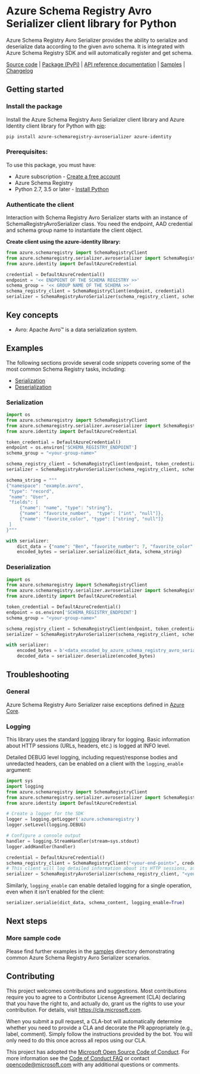 # Azure Schema Registry Avro Serializer client library for Python

Azure Schema Registry Avro Serializer provides the ability to serialize and deserialize data according
to the given avro schema. It is integrated with Azure Schema Registry SDK and will automatically register and get schema.

[Source code][source_code] | [Package (PyPi)][pypi] | [API reference documentation][api_reference] | [Samples][sr_avro_samples] | [Changelog][change_log]

## Getting started

### Install the package

Install the Azure Schema Registry Avro Serializer client library and Azure Identity client library for Python with [pip][pip]:

```Bash
pip install azure-schemaregistry-avroserializer azure-identity
```

### Prerequisites: 
To use this package, you must have:
* Azure subscription - [Create a free account][azure_sub]
* Azure Schema Registry
* Python 2.7, 3.5 or later - [Install Python][python]

### Authenticate the client
Interaction with Schema Registry Avro Serializer starts with an instance of SchemaRegistryAvroSerializer class. You need the endpoint, AAD credential and schema group name to instantiate the client object. 

**Create client using the azure-identity library:**

```python
from azure.schemaregistry import SchemaRegistryClient
from azure.schemaregistry.serializer.avroserializer import SchemaRegistryAvroSerializer
from azure.identity import DefaultAzureCredential

credential = DefaultAzureCredential()
endpoint = '<< ENDPOINT OF THE SCHEMA REGISTRY >>'
schema_group = '<< GROUP NAME OF THE SCHEMA >>'
schema_registry_client = SchemaRegistryClient(endpoint, credential)
serializer = SchemaRegistryAvroSerializer(schema_registry_client, schema_group)
```

## Key concepts

- Avro: Apache Avro™ is a data serialization system.

## Examples

The following sections provide several code snippets covering some of the most common Schema Registry tasks, including:

- [Serialization](#serialization)
- [Deserialization](#deserialization)

### Serialization

```python
import os
from azure.schemaregistry import SchemaRegistryClient
from azure.schemaregistry.serializer.avroserializer import SchemaRegistryAvroSerializer
from azure.identity import DefaultAzureCredential

token_credential = DefaultAzureCredential()
endpoint = os.environ['SCHEMA_REGISTRY_ENDPOINT']
schema_group = "<your-group-name>"

schema_registry_client = SchemaRegistryClient(endpoint, token_credential)
serializer = SchemaRegistryAvroSerializer(schema_registry_client, schema_group)

schema_string = """
{"namespace": "example.avro",
 "type": "record",
 "name": "User",
 "fields": [
     {"name": "name", "type": "string"},
     {"name": "favorite_number",  "type": ["int", "null"]},
     {"name": "favorite_color", "type": ["string", "null"]}
 ]
}"""

with serializer:
    dict_data = {"name": "Ben", "favorite_number": 7, "favorite_color": "red"}
    encoded_bytes = serializer.serialize(dict_data, schema_string)
```

### Deserialization

```python
import os
from azure.schemaregistry import SchemaRegistryClient
from azure.schemaregistry.serializer.avroserializer import SchemaRegistryAvroSerializer
from azure.identity import DefaultAzureCredential

token_credential = DefaultAzureCredential()
endpoint = os.environ['SCHEMA_REGISTRY_ENDPOINT']
schema_group = "<your-group-name>"

schema_registry_client = SchemaRegistryClient(endpoint, token_credential)
serializer = SchemaRegistryAvroSerializer(schema_registry_client, schema_group)

with serializer:
    encoded_bytes = b'<data_encoded_by_azure_schema_registry_avro_serializer>'
    decoded_data = serializer.deserialize(encoded_bytes)
```

## Troubleshooting

### General

Azure Schema Registry Avro Serializer raise exceptions defined in [Azure Core][azure_core].

### Logging
This library uses the standard
[logging][python_logging] library for logging.
Basic information about HTTP sessions (URLs, headers, etc.) is logged at INFO
level.

Detailed DEBUG level logging, including request/response bodies and unredacted
headers, can be enabled on a client with the `logging_enable` argument:
```python
import sys
import logging
from azure.schemaregistry import SchemaRegistryClient
from azure.schemaregistry.serializer.avroserializer import SchemaRegistryAvroSerializer
from azure.identity import DefaultAzureCredential

# Create a logger for the SDK
logger = logging.getLogger('azure.schemaregistry')
logger.setLevel(logging.DEBUG)

# Configure a console output
handler = logging.StreamHandler(stream=sys.stdout)
logger.addHandler(handler)

credential = DefaultAzureCredential()
schema_registry_client = SchemaRegistryClient("<your-end-point>", credential)
# This client will log detailed information about its HTTP sessions, at DEBUG level
serializer = SchemaRegistryAvroSerializer(schema_registry_client, "<your-group-name>", logging_enable=True)
```

Similarly, `logging_enable` can enable detailed logging for a single operation,
even when it isn't enabled for the client:
```py
serializer.serialie(dict_data, schema_content, logging_enable=True)
```

## Next steps

### More sample code

Please find further examples in the [samples][sr_avro_samples] directory demonstrating common Azure Schema Registry Avro Serializer scenarios.

## Contributing

This project welcomes contributions and suggestions.  Most contributions require you to agree to a
Contributor License Agreement (CLA) declaring that you have the right to, and actually do, grant us
the rights to use your contribution. For details, visit https://cla.microsoft.com.

When you submit a pull request, a CLA-bot will automatically determine whether you need to provide
a CLA and decorate the PR appropriately (e.g., label, comment). Simply follow the instructions
provided by the bot. You will only need to do this once across all repos using our CLA.

This project has adopted the [Microsoft Open Source Code of Conduct](https://opensource.microsoft.com/codeofconduct/).
For more information see the [Code of Conduct FAQ](https://opensource.microsoft.com/codeofconduct/faq/) or
contact [opencode@microsoft.com](mailto:opencode@microsoft.com) with any additional questions or comments.

<!-- LINKS -->
[pip]: https://pypi.org/project/pip/
[pypi]: https://pypi.org/project/azure-schemaregistry-avroserializer
[python]: https://www.python.org/downloads/
[azure_core]: https://github.com/Azure/azure-sdk-for-python/blob/master/sdk/core/azure-core/README.md
[azure_sub]: https://azure.microsoft.com/free/
[python_logging]: https://docs.python.org/3/library/logging.html
[sr_avro_samples]: https://github.com/Azure/azure-sdk-for-python/tree/master/sdk/schemaregistry/azure-schemaregistry-avroserializer/samples
[api_reference]: https://azuresdkdocs.blob.core.windows.net/$web/python/azure-schemaregistry-avroserializer/latest/index.html
[source_code]: https://github.com/Azure/azure-sdk-for-python/tree/master/sdk/schemaregistry/azure-schemaregistry-avroserializer
[change_log]: https://github.com/Azure/azure-sdk-for-python/tree/master/sdk/schemaregistry/azure-schemaregistry-avroserializer/CHANGELOG.md